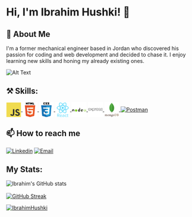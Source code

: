 # Hi, I'm Ibrahim Hushki! 👋
## 🚀 About Me

I'm a former mechanical engineer based in Jordan who discovered his passion for coding and web development and decided to chase it. I enjoy learning new skills and honing my already existing ones.

![Alt Text](https://media.tenor.com/GfSX-u7VGM4AAAAC/coding.gif)


## ⚒️ Skills:
<a href="https://developer.mozilla.org/en-US/docs/Web/JavaScript" target="blank">
<img align="center" src="https://raw.githubusercontent.com/devicons/devicon/master/icons/javascript/javascript-original.svg" alt="JavaScript" height="40" width="40" />
</a>
<a href="https://www.w3.org/html/" target="blank">
<img align="center" src="https://raw.githubusercontent.com/devicons/devicon/master/icons/html5/html5-original-wordmark.svg" alt="Html5" height="40" width="40" />
</a>
<a href="https://www.w3schools.com/css/" target="blank">
<img align="center" src="https://raw.githubusercontent.com/devicons/devicon/master/icons/css3/css3-original-wordmark.svg" alt="Css3" height="40" width="40" />
</a>
<a href="https://reactjs.org/" target="blank">
<img align="center" src="https://raw.githubusercontent.com/devicons/devicon/master/icons/react/react-original-wordmark.svg" alt="React" height="40" width="40" />
</a>
<a href="https://nodejs.org" target="blank">
<img align="center" src="https://raw.githubusercontent.com/devicons/devicon/master/icons/nodejs/nodejs-original-wordmark.svg" alt="Node.js" height="40" width="40" />
</a>
<a href="https://expressjs.com" target="blank">
<img align="center" src="https://raw.githubusercontent.com/devicons/devicon/master/icons/express/express-original-wordmark.svg" alt="Express" height="40" width="40" />
</a>
<a href="https://www.mongodb.com/" target="blank">
<img align="center" src="https://raw.githubusercontent.com/devicons/devicon/master/icons/mongodb/mongodb-original-wordmark.svg" alt="MongoDB" height="40" width="40" />
</a>
<a href="https://postman.com" target="blank">
<img align="center" src="https://www.vectorlogo.zone/logos/getpostman/getpostman-icon.svg" alt="Postman" height="40" width="40" />
</a>

## 📫 How to reach me
[<img alt="Linkedin" src="https://img.shields.io/badge/LinkedIn-0077B5?style=for-the-badge&logo=linkedin&logoColor=white" />][linkedin]
[<img alt="Email" src="https://img.shields.io/badge/Gmail-D14836?style=for-the-badge&logo=gmail&logoColor=white" />][email]


## My Stats:
![Ibrahim's GitHub stats](https://github-readme-stats.vercel.app/api?username=IbrahimHushki&show_icons=true&theme=yeblu)
<br>
<br>
[![GitHub Streak](http://github-readme-streak-stats.herokuapp.com?user=IbrahimHushki&theme=yeblu&date_format=j%20M%5B%20Y%5D&exclude_days=Fri%2CSat)](https://git.io/streak-stats)
<!-- <p>
<img align="center" src="https://github-readme-stats.vercel.app/api/top-langs?username=IbrahimHushki&theme=default&title_color=000000&text_color=000000&bg_color=ffffff&hide_border=true&layout=compact" alt="IbrahimHushki stats card" /></p>
-->
    
<p align="left">
<a href="https://github.com/ryo-ma/github-profile-trophy">
<img src="https://github-profile-trophy.vercel.app/?username=IbrahimHushki" alt="IbrahimHushki" />
</a>
</p>


[linkedin]: https://www.linkedin.com/in/ibrahimhushki/
[email]: mailto:hushki.ibrahim@gmail.com
